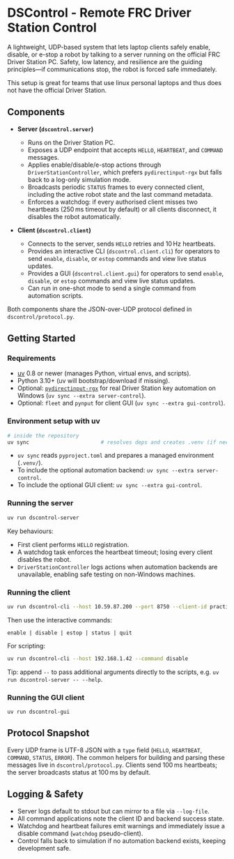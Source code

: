 # DSControl - Remote FRC Driver Station Control

A lightweight, UDP-based system that lets laptop clients safely enable, disable, or e-stop a robot by talking to a server running on the official FRC Driver Station PC. Safety, low latency, and resilience are the guiding principles—if communications stop, the robot is forced safe immediately.

This setup is great for teams that use linux personal laptops and thus does not have the official Driver Station.

## Components

- **Server (`dscontrol.server`)**
  - Runs on the Driver Station PC.
  - Exposes a UDP endpoint that accepts `HELLO`, `HEARTBEAT`, and `COMMAND` messages.
  - Applies enable/disable/e-stop actions through `DriverStationController`, which prefers `pydirectinput-rgx` but falls back to a log-only simulation mode.
  - Broadcasts periodic `STATUS` frames to every connected client, including the active robot state and the last command metadata.
  - Enforces a watchdog: if every authorised client misses two heartbeats (250 ms timeout by default) or all clients disconnect, it disables the robot automatically.

- **Client (`dscontrol.client`)**
  - Connects to the server, sends `HELLO` retries and 10 Hz heartbeats.
  - Provides an interactive CLI (`dscontrol.client.cli`) for operators to send `enable`, `disable`, or `estop` commands and view live status updates.
  - Provides a GUI (`dscontrol.client.gui`) for operators to send `enable`, `disable`, or `estop` commands and view live status updates.
  - Can run in one-shot mode to send a single command from automation scripts.

Both components share the JSON-over-UDP protocol defined in `dscontrol/protocol.py`.

## Getting Started

### Requirements

- [uv](https://docs.astral.sh/uv/) 0.8 or newer (manages Python, virtual envs, and scripts).
- Python 3.10+ (uv will bootstrap/download if missing).
- Optional: [`pydirectinput-rgx`](https://pypi.org/project/pydirectinput-rgx) for real Driver Station key automation on Windows (`uv sync --extra server-control`).
- Optional: `fleet` and `pynput` for client GUI (`uv sync --extra gui-control`).
### Environment setup with uv

```bash
# inside the repository
uv sync                       # resolves deps and creates .venv (if needed)
```

- `uv sync` reads `pyproject.toml` and prepares a managed environment (`.venv/`).
- To include the optional automation backend: `uv sync --extra server-control`.
- To include the optional GUI client: `uv sync --extra gui-control`.

### Running the server

```bash
uv run dscontrol-server
```

Key behaviours:

- First client performs `HELLO` registration.
- A watchdog task enforces the heartbeat timeout; losing every client disables the robot.
- `DriverStationController` logs actions when automation backends are unavailable, enabling safe testing on non-Windows machines.

### Running the client

```bash
uv run dscontrol-cli --host 10.59.87.200 --port 8750 --client-id practice-laptop
```

Then use the interactive commands:

```
enable | disable | estop | status | quit
```

For scripting:

```bash
uv run dscontrol-cli --host 192.168.1.42 --command disable
```

Tip: append `--` to pass additional arguments directly to the scripts, e.g. `uv run dscontrol-server -- --help`.

### Running the GUI client

```
uv run dscontrol-gui
```

## Protocol Snapshot

Every UDP frame is UTF-8 JSON with a `type` field (`HELLO`, `HEARTBEAT`, `COMMAND`, `STATUS`, `ERROR`). The common helpers for building and parsing these messages live in `dscontrol/protocol.py`. Clients send 100 ms heartbeats; the server broadcasts status at 100 ms by default.

## Logging & Safety

- Server logs default to stdout but can mirror to a file via `--log-file`.
- All command applications note the client ID and backend success state.
- Watchdog and heartbeat failures emit warnings and immediately issue a disable command (`watchdog` pseudo-client).
- Control falls back to simulation if no automation backend exists, keeping development safe.
